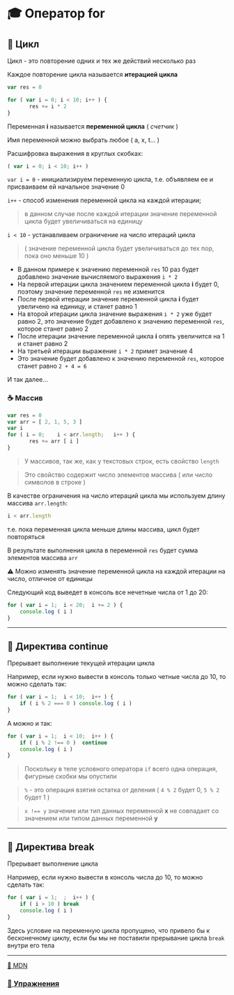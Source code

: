 # :mortar_board: Оператор for

## 📖 Цикл

Цикл - это повторение одних и тех же действий несколько раз

Каждое повторение цикла называется **итерацией цикла**
```javascript
var res = 0

for ( var i = 0; i < 10; i++ ) {
       res += i * 2
}
```
Переменная **i**  называется **переменной цикла** ( *счетчик* )

Имя переменной можно выбрать любое ( a, x, t... )

Расшифровка выражения в круглых скобках:

```javascript
( var i = 0; i < 10; i++ )
```

`var i = 0`    - инициализируем переменную цикла, т.е. объявляем ее и присваиваем ей начальное значение 0

`i++`          - способ изменения переменной цикла на каждой итерации; 

> в данном случае после каждой итерации значение переменной цикла будет увеличиваться на единицу

`i < 10`       - устанавливаем ограничение на число итераций цикла 

> ( значение переменной цикла будет увеличиваться до тех пор, пока оно меньше 10 )


* В данном примере к значению переменной `res` 10 раз будет добавлено значение вычисляемого выражения  `i * 2`
* На первой итерации цикла значением переменной цикла **i** будет 0, поэтому значение переменной `res` не изменится
* После первой итерации значение переменной цикла **i** будет увеличено на единицу, и станет равно 1
* На второй итерации цикла значение выражения  `i * 2` уже будет равно 2, это значение будет добавлено к значению переменной `res`, которое станет равно 2
* После итерации значение переменной цикла **i** опять увеличится на 1 и станет равно 2
* На третьей итерации выражение  ```i * 2``` примет значение 4
* Это значение будет добавлено к значению переменной ```res```, которое станет равно ```2 + 4 = 6```

И так далее...

### :coffee: Массив

```javascript
var res = 0
var arr = [ 2, 1, 5, 3 ]
var i
for ( i = 0;    i < arr.length;   i++ ) {
       res += arr [ i ]
}
```
> У массивов, так же, как у текстовых строк, есть свойство `length`

> Это свойство содержит число элементов массива ( или число символов в строке )

В качестве ограничения на число итераций цикла мы используем длину массива `arr.length`:

```javascript
i < arr.length
```
т.е. пока переменная цикла меньше длины массива, цикл будет повторяться

В результате выполнения цикла в переменной `res` будет сумма элементов массива `arr`

:warning: Можно изменять значение переменной цикла на каждой итерации на число, отличное от единицы

Следующий код выведет в консоль все нечетные числа от 1 до 20:

```javascript
for ( var i = 1;  i < 20;  i += 2 ) {
    console.log ( i )
}
```

***

## 📖 Директива continue

Прерывает выполнение текущей итерации цикла

Например, если нужно вывести в консоль только четные числа до 10, то можно сделать так:

```javascript
for ( var i = 1;  i < 10;  i++ ) {
    if ( i % 2 === 0 ) console.log ( i )
}
```

А можно и так:

```javascript
for ( var i = 1;  i < 10;  i++ ) {
    if ( i % 2 !== 0 )  continue
    console.log ( i )
}
```

> Поскольку в теле условного оператора  `if`  всего одна операция, фигурные скобки мы опустили

> `%` - это операция взятия остатка от деления ( `4 % 2` будет 0, `5 % 2` будет 1 )

> `x !== y`  значение или тип данных переменной **x** не совпадает со значением или типом данных переменной **y**

***

## 📖 Директива **break**

Прерывает выполнение цикла

Например, если нужно вывести в консоль  числа до 10, то можно сделать так:

```javascript
for ( var i = 1;  ;  i++ ) {
    if ( i > 10 ) break
    console.log ( i )
}
```

Здесь условие на переменную цикла пропущено, что привело бы к бесконечному циклу, если бы мы не поставили прерывание цикла `break` внутри его тела 

***

[:link: MDN](https://developer.mozilla.org/ru/docs/Web/JavaScript/Guide/%D0%A6%D0%B8%D0%BA%D0%BB%D1%8B_%D0%B8_%D0%B8%D1%82%D0%B5%D1%80%D0%B0%D1%86%D0%B8%D0%B8)

### [:briefcase: Упражнения](https://docs.google.com/forms/d/e/1FAIpQLSdsKuS6kG1r5O3H62G_m32NK8a88jmFmJ5e4N2uAiDLAb31xQ/viewform)